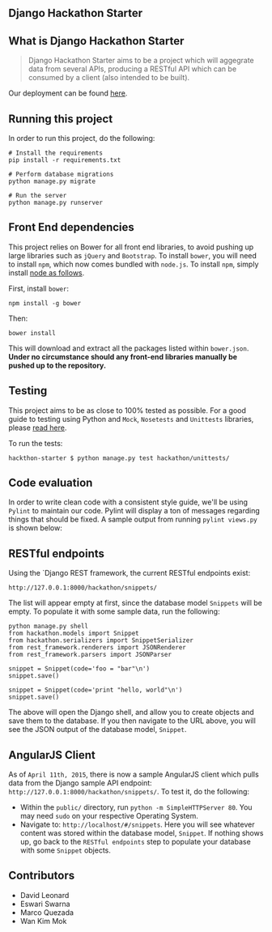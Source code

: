 Django Hackathon Starter
------------------------

## What is Django Hackathon Starter

> Django Hackathon Starter aims to be a project which will aggegrate data from several APIs, producing a RESTful API which can be consumed by a client (also intended to be built). 

Our deployment can be found [here](http://django-hackathon-starter.herokuapp.com/hackathon/).

## Running this project

In order to run this project, do the following:

    # Install the requirements
    pip install -r requirements.txt

    # Perform database migrations
    python manage.py migrate

    # Run the server
    python manage.py runserver

## Front End dependencies

This project relies on Bower for all front end libraries, to avoid pushing up large libraries such as `jQuery` and `Bootstrap`. To install `bower`, you will need to install `npm`, which now comes bundled with `node.js`. To install `npm`, simply install [node as follows](https://github.com/joyent/node/wiki/installing-node.js-via-package-manager). 

First, install `bower`:

    npm install -g bower

Then:

    bower install

This will download and extract all the packages listed within `bower.json`. **Under no circumstance should any front-end libraries manually be pushed up to the repository.**

## Testing

This project aims to be as close to 100% tested as possible. For a good guide to testing using Python and `Mock`, `Nosetests` and `Unittests` libraries, please [read here](http://docs.python-guide.org/en/latest/writing/tests/).

To run the tests:

    hackthon-starter $ python manage.py test hackathon/unittests/

## Code evaluation

In order to write clean code with a consistent style guide, we'll be using `Pylint` to maintain our code. Pylint will display a ton of messages regarding things that should be fixed. A sample output from running `pylint views.py` is shown below:


## RESTful endpoints

Using the `Django REST framework, the current RESTful endpoints exist:

    http://127.0.0.1:8000/hackathon/snippets/

The list will appear empty at first, since the database model `Snippets` will be empty. To populate it with some sample data, run the following:

    python manage.py shell
    from hackathon.models import Snippet
    from hackathon.serializers import SnippetSerializer
    from rest_framework.renderers import JSONRenderer
    from rest_framework.parsers import JSONParser

    snippet = Snippet(code='foo = "bar"\n')
    snippet.save()

    snippet = Snippet(code='print "hello, world"\n')
    snippet.save()

The above will open the Django shell, and allow you to create objects and save them to the database. If you then navigate to the URL above, you will see the JSON output of the database model, `Snippet`. 

## AngularJS Client

As of `April 11th, 2015`, there is now a sample AngularJS client which pulls data from the Django sample API endpoint: `http://127.0.0.1:8000/hackathon/snippets/`. To test it, do the following:

* Within the `public/` directory, run `python -m SimpleHTTPServer 80`. You may need `sudo` on your respective Operating System.
* Navigate to: `http://localhost/#/snippets`. Here you will see whatever content was stored within the database model, `Snippet`. If nothing shows up, go back to the `RESTful endpoints` step to populate your database with some `Snippet` objects. 

## Contributors

* David Leonard
* Eswari Swarna
* Marco Quezada 
* Wan Kim Mok
